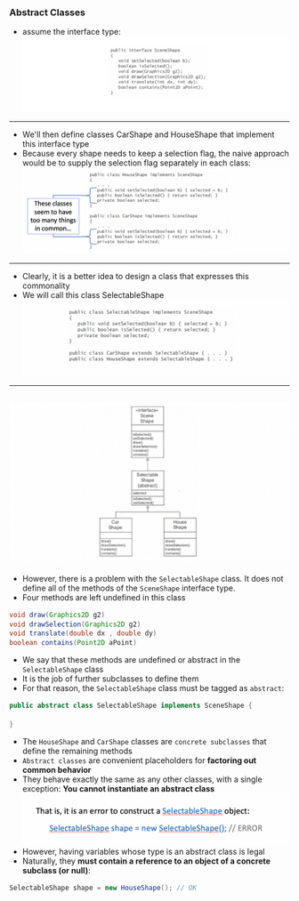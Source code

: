 ### Abstract Classes

- assume the interface type:
![](img/2019-11-25-11-04-33.png)
---
- We'll then define classes CarShape and HouseShape that implement this interface type
- Because every shape needs to keep a selection flag, the naive approach would be to supply the selection flag separately in each class:
![](img/2019-11-25-11-05-10.png)
---
- Clearly, it is a better idea to design a class that expresses this commonality
- We will call this class SelectableShape
![](img/2019-11-25-11-05-41.png)
---
![](img/2019-11-25-11-05-53.png)
---
- However, there is a problem with the `SelectableShape` class. It does not define all of the methods of the `SceneShape` interface type. 
- Four methods are left undefined in this class
```java
void draw(Graphics2D g2)
void drawSelection(Graphics2D g2)
void translate(double dx , double dy)
boolean contains(Point2D aPoint)
```
- We say that these methods are undefined or abstract in the `SelectableShape` class
- It is the job of further subclasses to define them
- For that reason, the `SelectableShape` class must be tagged as `abstract`:
```java
public abstract class SelectableShape implements SceneShape {

}
```
- The `HouseShape` and `CarShape` classes are `concrete subclasses` that define the remaining methods
- `Abstract classes` are convenient placeholders for **factoring out common behavior**
- They behave exactly the same as any other classes, with a single exception: **You cannot instantiate an abstract class**
![](img/2019-11-25-11-14-57.png)
- However, having variables whose type is an abstract class is legal
- Naturally, they **must contain a reference to an object of a concrete subclass (or null)**:
```java
SelectableShape shape = new HouseShape(); // OK
```







